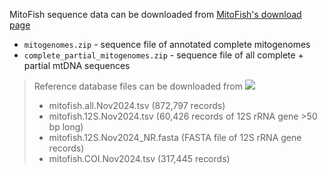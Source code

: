 MitoFish sequence data can be downloaded from [MitoFish's download page](http://mitofish.aori.u-tokyo.ac.jp/download/)

* `mitogenomes.zip` - sequence file of annotated complete mitogenomes
* `complete_partial_mitogenomes.zip` - sequence file of all complete + partial mtDNA sequences

> Reference database files can be downloaded from [<img src=https://zenodo.org/badge/DOI/10.5281/zenodo.14104370.svg>](https://doi.org/10.5281/zenodo.14104370)
> - mitofish.all.Nov2024.tsv (872,797 records)
> - mitofish.12S.Nov2024.tsv (60,426 records of 12S rRNA gene >50 bp long)
> - mitofish.12S.Nov2024_NR.fasta (FASTA file of 12S rRNA gene records)
> - mitofish.COI.Nov2024.tsv (317,445 records)
